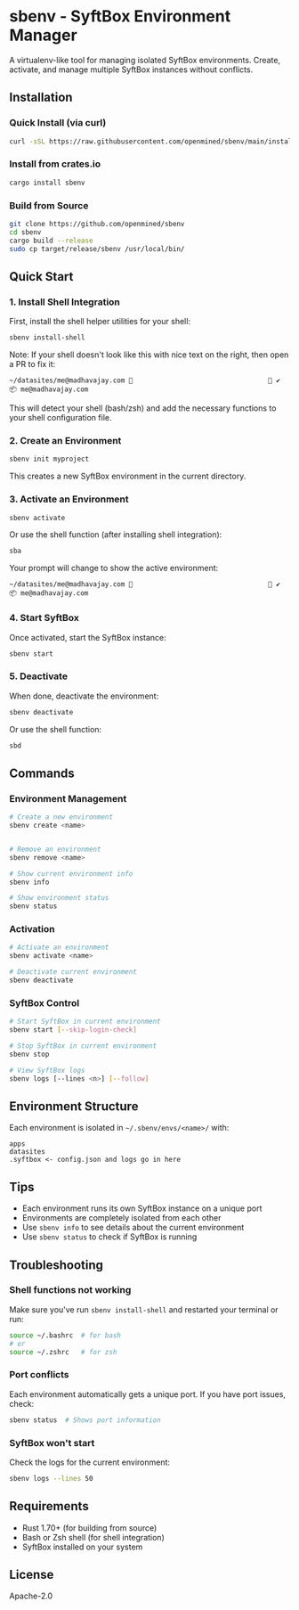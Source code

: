 # sbenv - SyftBox Environment Manager

A virtualenv-like tool for managing isolated SyftBox environments. Create, activate, and manage multiple SyftBox instances without conflicts.

## Installation

### Quick Install (via curl)

```bash
curl -sSL https://raw.githubusercontent.com/openmined/sbenv/main/install.sh | bash
```

### Install from crates.io

```bash
cargo install sbenv
```

### Build from Source

```bash
git clone https://github.com/openmined/sbenv
cd sbenv
cargo build --release
sudo cp target/release/sbenv /usr/local/bin/
```

## Quick Start

### 1. Install Shell Integration

First, install the shell helper utilities for your shell:

```bash
sbenv install-shell
```

Note: If your shell doesn't look like this with nice text on the right, then open a PR to fix it:
```
~/datasites/me@madhavajay.com                                    ✔  📦 me@madhavajay.com
```

This will detect your shell (bash/zsh) and add the necessary functions to your shell configuration file.

### 2. Create an Environment

```bash
sbenv init myproject
```

This creates a new SyftBox environment in the current directory.

### 3. Activate an Environment

```bash
sbenv activate
```

Or use the shell function (after installing shell integration):

```bash
sba
```

Your prompt will change to show the active environment:
```
~/datasites/me@madhavajay.com                                    ✔  📦 me@madhavajay.com
```

### 4. Start SyftBox

Once activated, start the SyftBox instance:

```bash
sbenv start
```

### 5. Deactivate

When done, deactivate the environment:

```bash
sbenv deactivate
```

Or use the shell function:

```bash
sbd
```

## Commands

### Environment Management

```bash
# Create a new environment
sbenv create <name>


# Remove an environment
sbenv remove <name>

# Show current environment info
sbenv info

# Show environment status
sbenv status
```

### Activation

```bash
# Activate an environment
sbenv activate <name>

# Deactivate current environment
sbenv deactivate
```

### SyftBox Control

```bash
# Start SyftBox in current environment
sbenv start [--skip-login-check]

# Stop SyftBox in current environment
sbenv stop

# View SyftBox logs
sbenv logs [--lines <n>] [--follow]
```


## Environment Structure

Each environment is isolated in `~/.sbenv/envs/<name>/` with:

```
apps
datasites
.syftbox <- config.json and logs go in here
```

## Tips

- Each environment runs its own SyftBox instance on a unique port
- Environments are completely isolated from each other
- Use `sbenv info` to see details about the current environment
- Use `sbenv status` to check if SyftBox is running

## Troubleshooting

### Shell functions not working

Make sure you've run `sbenv install-shell` and restarted your terminal or run:

```bash
source ~/.bashrc  # for bash
# or
source ~/.zshrc   # for zsh
```

### Port conflicts

Each environment automatically gets a unique port. If you have port issues, check:

```bash
sbenv status  # Shows port information
```

### SyftBox won't start

Check the logs for the current environment:

```bash
sbenv logs --lines 50
```

## Requirements

- Rust 1.70+ (for building from source)
- Bash or Zsh shell (for shell integration)
- SyftBox installed on your system

## License

Apache-2.0
